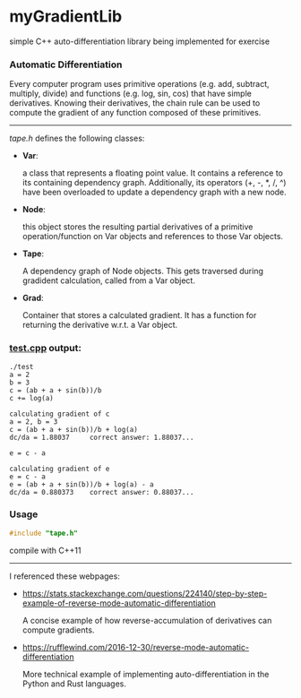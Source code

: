 # myGradientLib
simple C++ auto-differentiation library being implemented for exercise

### Automatic Differentiation

Every computer program uses primitive operations (e.g. add, subtract, multiply, divide) and functions (e.g. log, sin, cos) that have simple derivatives. Knowing their derivatives, the chain rule can be used to compute the gradient of any function composed of these primitives.

---

*tape.h* defines the following classes:

- __Var__:

   a class that represents a floating point value. It contains a reference to its containing dependency graph. Additionally, its operators (+, -, *, /, ^) have been overloaded to update a dependency graph with a new node.
   
- __Node__: 

   this object stores the resulting partial derivatives of a primitive operation/function on Var objects and references to those Var objects.
   
- __Tape__:

   A dependency graph of Node objects. This gets traversed during gradident calculation, called from a Var object.
   
- __Grad__:

   Container that stores a calculated gradient. It has a function for returning the derivative w.r.t. a Var object.
   
### [test.cpp](https://github.com/Btsan/myGradientLib/blob/master/test.cpp) output:

```
./test
a = 2
b = 3
c = (ab + a + sin(b))/b
c += log(a)

calculating gradient of c
a = 2, b = 3
c = (ab + a + sin(b))/b + log(a)
dc/da = 1.88037 	correct answer: 1.88037...

e = c - a

calculating gradient of e
e = c - a
e = (ab + a + sin(b))/b + log(a) - a
dc/da = 0.880373 	correct answer: 0.88037...
```

### Usage

```c
#include "tape.h"
```
compile with C++11

---

I referenced these webpages:
- <https://stats.stackexchange.com/questions/224140/step-by-step-example-of-reverse-mode-automatic-differentiation>

   A concise example of how reverse-accumulation of derivatives can compute gradients.
- <https://rufflewind.com/2016-12-30/reverse-mode-automatic-differentiation>

   More technical example of implementing auto-differentiation in the Python and Rust languages.
